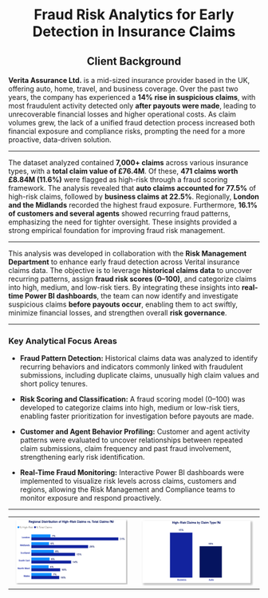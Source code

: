 <h1 align="center">Fraud Risk Analytics for Early Detection in Insurance Claims</h1>

<h2 align="center">Client Background</h2>

**Verita Assurance Ltd.** is a mid-sized insurance provider based in the UK, offering auto, home, travel, and business coverage. Over the past two years, the company has experienced a **14% rise in suspicious claims**, with most fraudulent activity detected only **after payouts were made**, leading to unrecoverable financial losses and higher operational costs. As claim volumes grew, the lack of a unified fraud detection process increased both financial exposure and compliance risks, prompting the need for a more proactive, data-driven solution.

---
The dataset analyzed contained **7,000+ claims** across various insurance types, with a **total claim value of £76.4M**. Of these, **471 claims worth £8.84M (11.6%)** were flagged as high-risk through a fraud scoring framework. The analysis revealed that **auto claims accounted for 77.5%** of high-risk claims, followed by **business claims at 22.5%**. Regionally, **London and the Midlands** recorded the highest fraud exposure. Furthermore, **16.1% of customers and several agents** showed recurring fraud patterns, emphasizing the need for tighter oversight. These insights provided a strong empirical foundation for improving fraud risk management.

---

This analysis was developed in collaboration with the **Risk Management Department** to enhance early fraud detection across Verital insurance claims data. The objective is to leverage **historical claims data** to uncover recurring patterns, assign **fraud risk scores (0–100)**, and categorize claims into high, medium, and low-risk tiers. By integrating these insights into **real-time Power BI dashboards**, the team can now identify and investigate suspicious claims **before payouts occur**, enabling them to act swiftly, minimize financial losses, and strengthen overall **risk governance**.

---
### Key Analytical Focus Areas

- **Fraud Pattern Detection:** Historical claims data was analyzed to identify recurring behaviors and indicators commonly linked with fraudulent submissions, including duplicate claims, unusually high claim values and short policy tenures.  

- **Risk Scoring and Classification:** A fraud scoring model (0–100) was developed to categorize claims into high, medium or low-risk tiers, enabling faster prioritization for investigation before payouts are made.

- **Customer and Agent Behavior Profiling:** Customer and agent activity patterns were evaluated to uncover relationships between repeated claim submissions, claim frequency and past fraud involvement, strengthening early risk identification.  

- **Real-Time Fraud Monitoring:** Interactive Power BI dashboards were implemented to visualize risk levels across claims, customers and regions, allowing the Risk Management and Compliance teams to monitor exposure and respond proactively.

---
<table width="100%">
  <tr>
    <td align="center" width="50%" style="vertical-align: top;">
      <img src="Percentage%20Fraud%20Risk%20by%20Region.png" alt="Percentage Fraud Risk by Region" width="95%"><br>
    </td>
    <td align="center" width="50%" style="vertical-align: top;">
      <img src="High%20Risk%20Claim%20by%20Claim%20Type.png" alt="High Risk Claim by Claim Type" width="95%"><br>
    </td>
  </tr>
</table>


